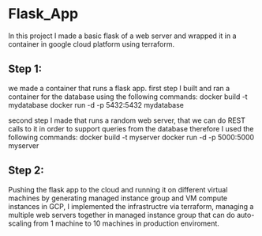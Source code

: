 # Flask_App
In this project I made a basic flask of a web server and wrapped it in a container in google cloud platform using terraform.
## Step 1:
we made a container that runs a flask app.
first step I built and ran a container for the database using the following commands:
  docker build -t mydatabase
  docker run -d -p 5432:5432 mydatabase

second step I made that runs a random web server, that we can do REST calls to it in order to support queries from the database
therefore I used the following commands:
  docker build -t myserver
  docker run -d -p 5000:5000 myserver
  
  ## Step 2:
  Pushing the flask app to the cloud and running it on different virtual machines by generating managed instance group and VM compute instances in GCP, 
  I implemented the infrastructre via terraform, managing a multiple web servers together in managed instance group that can do auto-scaling from 1 machine to 10 machines
  in production enviroment.
 
 
